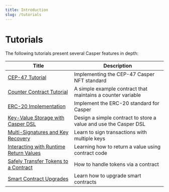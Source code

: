 ```yaml
---
title: Introduction
slug: /tutorials
---
```


# Tutorials

The following tutorials present several Casper features in depth:

| Title                                                       | Description                                                      |
| ----------------------------------------------------------- | ---------------------------------------------------------------- |
|[CEP-47 Tutorial](cep47/index.md)                            | Implementing the CEP-47 Casper NFT standard                      |
|[Counter Contract Tutorial](counter/index.md)                | A simple example contract that maintains a counter variable      |
|[ERC-20 Implementation](erc20/index.md)                      | Implement the ERC-20 standard for Casper                         |
|[Key-Value Storage with Casper DSL](kv-storage-tutorial.md)  | Design a simple contract to store a value and use the Casper DSL |
|[Multi-Signatures and Key Recovery](multi-sig/index.md)      | Learn to sign transactions with multiple keys                    |
|[Interacting with Runtime Return Values](return-values-tutorial.md)| Learning how to return a value using contract code         |
|[Safely Transfer Tokens to a Contract](transfer-token-to-contract.md) | How to handle tokens via a contract                     |
|[Smart Contract Upgrades](upgrade-tutorial.md)               | Learn how to upgrade smart contracts                             |